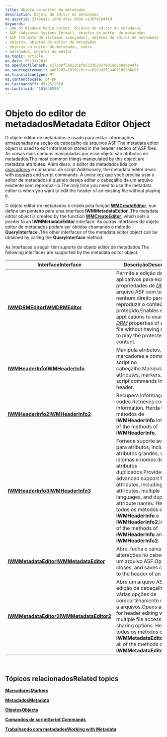 ```yaml
---
title: Objeto do editor de metadados
description: Objeto do editor de metadados
ms.assetid: 224eea1c-1d0d-47ac-9d99-c13674284f6d
keywords:
- SDK do Windows Media Format, objetos do editor de metadados
- ASF (Advanced Systems Format), objetos do editor de metadados
- ASF (formato de sistemas avançados), objetos do editor de metadados
- objetos, objetos do editor de metadados
- objetos do editor de metadados, sobre
- metadados, objetos do editor
ms.topic: article
ms.date: 05/31/2018
ms.openlocfilehash: e27a30f5bd22bef9533352927901ad2b8a9e44fe
ms.sourcegitcommit: ad672d3a10192c5ccac619ad2524407109266e93
ms.translationtype: MT
ms.contentlocale: pt-BR
ms.lasthandoff: 05/25/2020
ms.locfileid: "103640298"
---
```

# <a name="metadata-editor-object"></a><span data-ttu-id="588e7-109">Objeto do editor de metadados</span><span class="sxs-lookup"><span data-stu-id="588e7-109">Metadata Editor Object</span></span>

<span data-ttu-id="588e7-110">O objeto editor de metadados é usado para editar informações armazenadas na seção de cabeçalho de arquivos ASF.</span><span class="sxs-lookup"><span data-stu-id="588e7-110">The metadata editor object is used to edit information stored in the header section of ASF files.</span></span> <span data-ttu-id="588e7-111">As coisas mais comuns manipuladas por esse objeto são atributos de metadados.</span><span class="sxs-lookup"><span data-stu-id="588e7-111">The most common things manipulated by this object are metadata attributes.</span></span> <span data-ttu-id="588e7-112">Além disso, o editor de metadados lida com [*marcadores*](wmformat-glossary.md) e comandos de script.</span><span class="sxs-lookup"><span data-stu-id="588e7-112">Additionally, the metadata editor deals with [*markers*](wmformat-glossary.md) and script commands.</span></span> <span data-ttu-id="588e7-113">A única vez que você precisa usar o editor de metadados é quando deseja editar o cabeçalho de um arquivo existente sem reproduzi-lo.</span><span class="sxs-lookup"><span data-stu-id="588e7-113">The only time you need to use the metadata editor is when you want to edit the header of an existing file without playing it.</span></span>

<span data-ttu-id="588e7-114">O objeto editor de metadados é criado pela função [**WMCreateEditor**](/previous-versions/windows/desktop/api/Wmsdkidl/nf-wmsdkidl-wmcreateeditor), que define um ponteiro para uma interface **IWMMetadataEditor** .</span><span class="sxs-lookup"><span data-stu-id="588e7-114">The metadata editor object is created by the function [**WMCreateEditor**](/previous-versions/windows/desktop/api/Wmsdkidl/nf-wmsdkidl-wmcreateeditor), which sets a pointer to an **IWMMetadataEditor** interface.</span></span> <span data-ttu-id="588e7-115">As outras interfaces do objeto editor de metadados podem ser obtidas chamando o método **QueryInterface** .</span><span class="sxs-lookup"><span data-stu-id="588e7-115">The other interfaces of the metadata editor object can be obtained by calling the **QueryInterface** method.</span></span>

<span data-ttu-id="588e7-116">As interfaces a seguir têm suporte do objeto editor de metadados.</span><span class="sxs-lookup"><span data-stu-id="588e7-116">The following interfaces are supported by the metadata editor object.</span></span>



| <span data-ttu-id="588e7-117">Interface</span><span class="sxs-lookup"><span data-stu-id="588e7-117">Interface</span></span>                                        | <span data-ttu-id="588e7-118">Descrição</span><span class="sxs-lookup"><span data-stu-id="588e7-118">Description</span></span>                                                                                                                                                                                            |
|--------------------------------------------------|--------------------------------------------------------------------------------------------------------------------------------------------------------------------------------------------------------|
| [<span data-ttu-id="588e7-119">**IWMDRMEditor**</span><span class="sxs-lookup"><span data-stu-id="588e7-119">**IWMDRMEditor**</span></span>](/previous-versions/windows/desktop/api/wmsdkidl/nn-wmsdkidl-iwmdrmeditor)             | <span data-ttu-id="588e7-120">Permite a edição de aplicativos para examinar as propriedades de [*DRM*](wmformat-glossary.md) de um arquivo ASF sem ter nenhum direito para reproduzir o conteúdo protegido.</span><span class="sxs-lookup"><span data-stu-id="588e7-120">Enables editing applications to examine the [*DRM*](wmformat-glossary.md) properties of an ASF file without having any rights to play the protected content.</span></span> |
| [<span data-ttu-id="588e7-121">**IWMHeaderInfo**</span><span class="sxs-lookup"><span data-stu-id="588e7-121">**IWMHeaderInfo**</span></span>](/previous-versions/windows/desktop/api/wmsdkidl/nn-wmsdkidl-iwmheaderinfo)           | <span data-ttu-id="588e7-122">Manipula atributos, marcadores e comandos de script no cabeçalho.</span><span class="sxs-lookup"><span data-stu-id="588e7-122">Manipulates attributes, markers, and script commands in the header.</span></span>                                                                                                                                    |
| [<span data-ttu-id="588e7-123">**IWMHeaderInfo2**</span><span class="sxs-lookup"><span data-stu-id="588e7-123">**IWMHeaderInfo2**</span></span>](/previous-versions/windows/desktop/api/wmsdkidl/nn-wmsdkidl-iwmheaderinfo2)         | <span data-ttu-id="588e7-124">Recupera informações de codec.</span><span class="sxs-lookup"><span data-stu-id="588e7-124">Retrieves codec information.</span></span> <span data-ttu-id="588e7-125">Herda todos os métodos de **IWMHeaderInfo**.</span><span class="sxs-lookup"><span data-stu-id="588e7-125">Inherits all of the methods of **IWMHeaderInfo**.</span></span>                                                                                                                         |
| [<span data-ttu-id="588e7-126">**IWMHeaderInfo3**</span><span class="sxs-lookup"><span data-stu-id="588e7-126">**IWMHeaderInfo3**</span></span>](/previous-versions/windows/desktop/api/wmsdkidl/nn-wmsdkidl-iwmheaderinfo3)         | <span data-ttu-id="588e7-127">Fornece suporte avançado para atributos, incluindo atributos grandes, vários idiomas e nomes de atributos duplicados.</span><span class="sxs-lookup"><span data-stu-id="588e7-127">Provides advanced support for attributes, including large attributes, multiple languages, and duplicate attribute names.</span></span> <span data-ttu-id="588e7-128">Herda todos os métodos de **IWMHeaderInfo** e **IWMHeaderInfo2**.</span><span class="sxs-lookup"><span data-stu-id="588e7-128">Inherits all of the methods of **IWMHeaderInfo** and **IWMHeaderInfo2**.</span></span>      |
| [<span data-ttu-id="588e7-129">**IWMMetadataEditor**</span><span class="sxs-lookup"><span data-stu-id="588e7-129">**IWMMetadataEditor**</span></span>](/previous-versions/windows/desktop/api/wmsdkidl/nn-wmsdkidl-iwmmetadataeditor)   | <span data-ttu-id="588e7-130">Abre, fecha e salva as alterações no cabeçalho de um arquivo ASF.</span><span class="sxs-lookup"><span data-stu-id="588e7-130">Opens, closes, and saves changes to the header of an ASF file.</span></span>                                                                                                                                         |
| [<span data-ttu-id="588e7-131">**IWMMetadataEditor2**</span><span class="sxs-lookup"><span data-stu-id="588e7-131">**IWMMetadataEditor2**</span></span>](/previous-versions/windows/desktop/api/wmsdkidl/nn-wmsdkidl-iwmmetadataeditor2) | <span data-ttu-id="588e7-132">Abre um arquivo ASF para edição de cabeçalho com várias opções de compartilhamento e acesso a arquivos.</span><span class="sxs-lookup"><span data-stu-id="588e7-132">Opens an ASF file for header editing with multiple file access and sharing options.</span></span> <span data-ttu-id="588e7-133">Herda todos os métodos de **IWMMetadataEditor**.</span><span class="sxs-lookup"><span data-stu-id="588e7-133">Inherits all of the methods of **IWMMetadataEditor**.</span></span>                                                              |



 

## <a name="related-topics"></a><span data-ttu-id="588e7-134">Tópicos relacionados</span><span class="sxs-lookup"><span data-stu-id="588e7-134">Related topics</span></span>

<dl> <dt>

[<span data-ttu-id="588e7-135">**Marcadores**</span><span class="sxs-lookup"><span data-stu-id="588e7-135">**Markers**</span></span>](markers.md)
</dt> <dt>

[<span data-ttu-id="588e7-136">**Metadados**</span><span class="sxs-lookup"><span data-stu-id="588e7-136">**Metadata**</span></span>](metadata.md)
</dt> <dt>

[<span data-ttu-id="588e7-137">**Objetos**</span><span class="sxs-lookup"><span data-stu-id="588e7-137">**Objects**</span></span>](objects.md)
</dt> <dt>

[<span data-ttu-id="588e7-138">**Comandos de script**</span><span class="sxs-lookup"><span data-stu-id="588e7-138">**Script Commands**</span></span>](script-commands.md)
</dt> <dt>

[<span data-ttu-id="588e7-139">**Trabalhando com metadados**</span><span class="sxs-lookup"><span data-stu-id="588e7-139">**Working with Metadata**</span></span>](working-with-metadata.md)
</dt> </dl>

 

 




